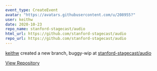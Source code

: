 ```yaml
---
event_type: CreateEvent
avatar: "https://avatars.githubusercontent.com/u/208955?"
user: keithw
date: 2020-10-23
repo_name: stanford-stagecast/audio
html_url: https://github.com/stanford-stagecast/audio
repo_url: https://github.com/stanford-stagecast/audio
---
```


<a href='https://github.com/keithw' target='_blank'>keithw</a> created a new branch, buggy-wip at <a href='https://github.com/stanford-stagecast/audio' target='_blank'>stanford-stagecast/audio</a>

<a href='https://github.com/stanford-stagecast/audio' target='_blank'>View Repository</a>